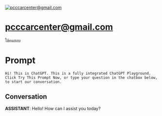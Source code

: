 
[![pcccarcenter@gmail.com](https://flow-prompt-covers.s3.us-west-1.amazonaws.com/icon/minimalist/mini_7.png)]()
# pcccarcenter@gmail.com 
ใช้ทดสอบ

# Prompt

```
Hi! This is ChatGPT. This is a fully integrated ChatGPT Playground. Click Try This Prompt Now, or type your question in the chatbox below, to start our conversation.
```

## Conversation

**ASSISTANT**: Hello! How can I assist you today?


